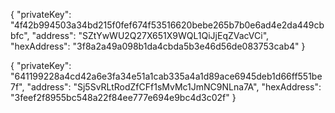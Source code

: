 {
"privateKey": "4f42b994503a34bd215f0fef674f53516620bebe265b7b0e6ad4e2da449cbbfc",
"address": "SZtYwWU2Q27X651X9WQL1QiJjEqZVacVCi",
"hexAddress": "3f8a2a49a098b1da4cbda5b3e46d56de083753cab4"
}


{
"privateKey": "641199228a4cd42a6e3fa34e51a1cab335a4a1d89ace6945deb1d66ff551be7f",
"address": "Sj5SvRLtRodZfCFf1sMvMc1JmNC9NLna7A",
"hexAddress": "3feef2f8955bc548a22f84ee777e694e9bc4d3c02f"
}